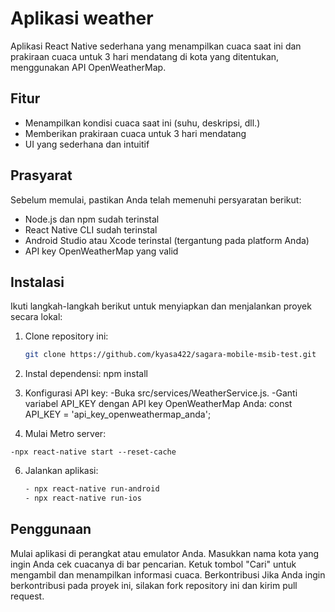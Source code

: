 # Aplikasi weather

Aplikasi React Native sederhana yang menampilkan cuaca saat ini dan prakiraan cuaca untuk 3 hari mendatang di kota yang ditentukan, menggunakan API OpenWeatherMap.

## Fitur

- Menampilkan kondisi cuaca saat ini (suhu, deskripsi, dll.)
- Memberikan prakiraan cuaca untuk 3 hari mendatang
- UI yang sederhana dan intuitif

## Prasyarat

Sebelum memulai, pastikan Anda telah memenuhi persyaratan berikut:

- Node.js dan npm sudah terinstal
- React Native CLI sudah terinstal
- Android Studio atau Xcode terinstal (tergantung pada platform Anda)
- API key OpenWeatherMap yang valid

## Instalasi

Ikuti langkah-langkah berikut untuk menyiapkan dan menjalankan proyek secara lokal:

1. Clone repository ini:

   ```bash
   git clone https://github.com/kyasa422/sagara-mobile-msib-test.git
   
 2. Instal dependensi:
    npm install
 3. Konfigurasi API key:
    -Buka src/services/WeatherService.js.
    -Ganti variabel API_KEY dengan API key OpenWeatherMap Anda:
     const API_KEY = 'api_key_openweathermap_anda';
  4. Mulai Metro server:
   
    -npx react-native start --reset-cache
  6. Jalankan aplikasi:
     ```bash
     - npx react-native run-android
     - npx react-native run-ios
## Penggunaan
Mulai aplikasi di perangkat atau emulator Anda.
Masukkan nama kota yang ingin Anda cek cuacanya di bar pencarian.
Ketuk tombol "Cari" untuk mengambil dan menampilkan informasi cuaca.
Berkontribusi
Jika Anda ingin berkontribusi pada proyek ini, silakan fork repository ini dan kirim pull request.

